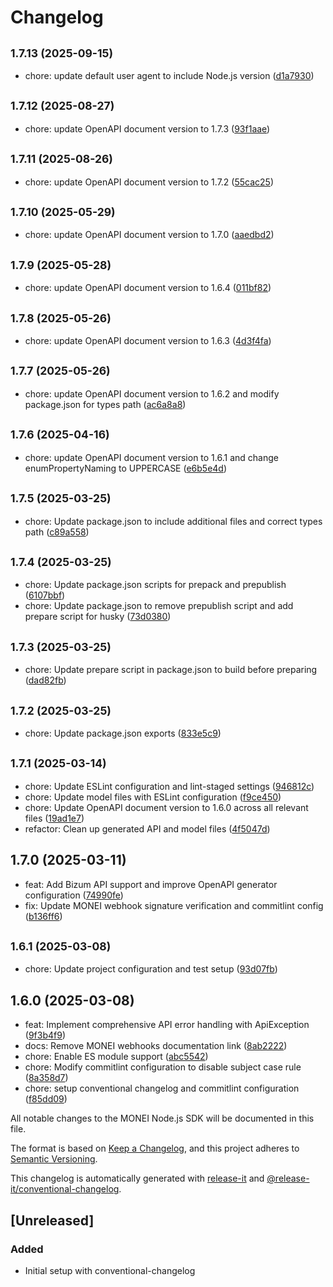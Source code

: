# Changelog

## <small>1.7.13 (2025-09-15)</small>

* chore: update default user agent to include Node.js version ([d1a7930](https://github.com/MONEI/monei-node-sdk/commit/d1a7930))

## <small>1.7.12 (2025-08-27)</small>

* chore: update OpenAPI document version to 1.7.3 ([93f1aae](https://github.com/MONEI/monei-node-sdk/commit/93f1aae))

## <small>1.7.11 (2025-08-26)</small>

* chore: update OpenAPI document version to 1.7.2 ([55cac25](https://github.com/MONEI/monei-node-sdk/commit/55cac25))

## <small>1.7.10 (2025-05-29)</small>

* chore: update OpenAPI document version to 1.7.0 ([aaedbd2](https://github.com/MONEI/monei-node-sdk/commit/aaedbd2))

## <small>1.7.9 (2025-05-28)</small>

* chore: update OpenAPI document version to 1.6.4 ([011bf82](https://github.com/MONEI/monei-node-sdk/commit/011bf82))

## <small>1.7.8 (2025-05-26)</small>

* chore: update OpenAPI document version to 1.6.3 ([4d3f4fa](https://github.com/MONEI/monei-node-sdk/commit/4d3f4fa))

## <small>1.7.7 (2025-05-26)</small>

* chore: update OpenAPI document version to 1.6.2 and modify package.json for types path ([ac6a8a8](https://github.com/MONEI/monei-node-sdk/commit/ac6a8a8))

## <small>1.7.6 (2025-04-16)</small>

* chore: update OpenAPI document version to 1.6.1 and change enumPropertyNaming to UPPERCASE ([e6b5e4d](https://github.com/MONEI/monei-node-sdk/commit/e6b5e4d))

## <small>1.7.5 (2025-03-25)</small>

* chore: Update package.json to include additional files and correct types path ([c89a558](https://github.com/MONEI/monei-node-sdk/commit/c89a558))

## <small>1.7.4 (2025-03-25)</small>

* chore: Update package.json scripts for prepack and prepublish ([6107bbf](https://github.com/MONEI/monei-node-sdk/commit/6107bbf))
* chore: Update package.json to remove prepublish script and add prepare script for husky ([73d0380](https://github.com/MONEI/monei-node-sdk/commit/73d0380))

## <small>1.7.3 (2025-03-25)</small>

* chore: Update prepare script in package.json to build before preparing ([dad82fb](https://github.com/MONEI/monei-node-sdk/commit/dad82fb))

## <small>1.7.2 (2025-03-25)</small>

* chore: Update package.json exports ([833e5c9](https://github.com/MONEI/monei-node-sdk/commit/833e5c9))

## <small>1.7.1 (2025-03-14)</small>

* chore: Update ESLint configuration and lint-staged settings ([946812c](https://github.com/MONEI/monei-node-sdk/commit/946812c))
* chore: Update model files with ESLint configuration ([f9ce450](https://github.com/MONEI/monei-node-sdk/commit/f9ce450))
* chore: Update OpenAPI document version to 1.6.0 across all relevant files ([19ad1e7](https://github.com/MONEI/monei-node-sdk/commit/19ad1e7))
* refactor: Clean up generated API and model files ([4f5047d](https://github.com/MONEI/monei-node-sdk/commit/4f5047d))

## 1.7.0 (2025-03-11)

* feat: Add Bizum API support and improve OpenAPI generator configuration ([74990fe](https://github.com/MONEI/monei-node-sdk/commit/74990fe))
* fix: Update MONEI webhook signature verification and commitlint config ([b136ff6](https://github.com/MONEI/monei-node-sdk/commit/b136ff6))

## <small>1.6.1 (2025-03-08)</small>

* chore: Update project configuration and test setup ([93d07fb](https://github.com/MONEI/monei-node-sdk/commit/93d07fb))

## 1.6.0 (2025-03-08)

* feat: Implement comprehensive API error handling with ApiException ([9f3b4f9](https://github.com/MONEI/monei-node-sdk/commit/9f3b4f9))
* docs: Remove MONEI webhooks documentation link ([8ab2222](https://github.com/MONEI/monei-node-sdk/commit/8ab2222))
* chore: Enable ES module support ([abc5542](https://github.com/MONEI/monei-node-sdk/commit/abc5542))
* chore: Modify commitlint configuration to disable subject case rule ([8a358d7](https://github.com/MONEI/monei-node-sdk/commit/8a358d7))
* chore: setup conventional changelog and commitlint configuration ([f85dd09](https://github.com/MONEI/monei-node-sdk/commit/f85dd09))

All notable changes to the MONEI Node.js SDK will be documented in this file.

The format is based on [Keep a Changelog](https://keepachangelog.com/en/1.0.0/),
and this project adheres to [Semantic Versioning](https://semver.org/spec/v2.0.0.html).

This changelog is automatically generated with [release-it](https://github.com/release-it/release-it)
and [@release-it/conventional-changelog](https://github.com/release-it/conventional-changelog).

## [Unreleased]

### Added
- Initial setup with conventional-changelog
